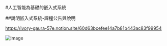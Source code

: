 #人工智能為基礎的嵌入式系統 

##說明嵌入式系統-課程公告與說明

https://ivory-gaura-57e.notion.site/60d63bcefee14a7b81b443ac83f99954

![image](https://user-images.githubusercontent.com/89329295/131237214-915ab6bb-aa88-4b79-ba2e-529f8df00557.png)
